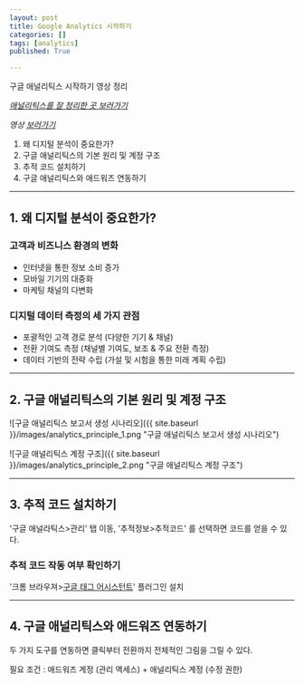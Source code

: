 ```yaml
---
layout: post
title: Google Analytics 시작하기
categories: []
tags: [analytics]
published: True

---
```


구글 애널리틱스 시작하기 영상 정리

*[애널리틱스를 잘 정리한 곳 보러가기](http://www.thedigitalmkt.com/google_analytics_basics/)*

*영상 [보러가기](https://www.youtube.com/watch?v=oWJf2a2ufG8)*

1. 왜 디지털 분석이 중요한가?
2. 구글 애널리틱스의 기본 원리 및 계정 구조
3. 추적 코드 설치하기
4. 구글 애널리틱스와 애드워즈 연동하기

----
## 1. 왜 디지털 분석이 중요한가?
### 고객과 비즈니스 환경의 변화
- 인터넷을 통한 정보 소비 증가
- 모바일 기기의 대중화
- 마케팅 채널의 다변화

### 디지털 데이터 측정의 세 가지 관점
- 포괄적인 고객 경로 분석 (다양한 기기 & 채널)
- 전환 기여도 측정 (채널별 기여도, 보조 & 주요 전환 측정)
- 데이터 기반의 전략 수립 (가설 및 시험을 통한 미래 계획 수립)

----
## 2. 구글 애널리틱스의 기본 원리 및 계정 구조
![구글 애널리틱스 보고서 생성 시나리오]({{ site.baseurl }}/images/analytics_principle_1.png "구글 애널리틱스 보고서 생성 시나리오")

![구글 애널리틱스 계정 구조]({{ site.baseurl }}/images/analytics_principle_2.png "구글 애널리틱스 계정 구조")

----
## 3. 추적 코드 설치하기
'구글 애널라틱스>관리' 탭 이동, '추적정보>추적코드' 를 선택하면 코드를 얻을 수 있다.

### 추적 코드 작동 여부 확인하기
'크롬 브라우져>[구글 태그 어시스턴트](https://chrome.google.com/webstore/detail/tag-assistant-by-google/kejbdjndbnbjgmefkgdddjlbokphdefk?hl=ko)' 플러그인 설치

----
## 4. 구글 애널리틱스와 애드워즈 연동하기
두 가지 도구를 연동하면 클릭부터 전환까지 전체적인 그림을 그릴 수 있다.

필요 조건 : 애드워즈 계정 (관리 액세스) + 애널리틱스 계정 (수정 권한)
